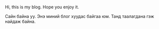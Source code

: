 Hi, this is my blog. Hope you enjoy it.

Сайн байна уу. Энэ миний блог хуудас байгаа юм. Танд таалагдана гэж найдаж байна.
